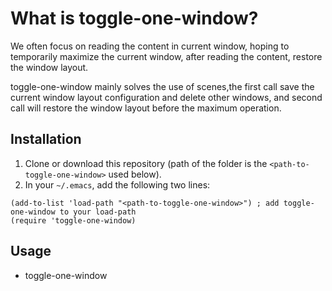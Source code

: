 # What is toggle-one-window?
We often focus on reading the content in current window, hoping to temporarily maximize the current window, after reading the content, restore the window layout.

toggle-one-window mainly solves the use of scenes,the first call save the current window layout configuration and delete other windows, and second call will restore the window layout before the maximum operation.

## Installation
1. Clone or download this repository (path of the folder is the `<path-to-toggle-one-window>` used below).
2. In your `~/.emacs`, add the following two lines:
```elisp
(add-to-list 'load-path "<path-to-toggle-one-window>") ; add toggle-one-window to your load-path
(require 'toggle-one-window)
```

## Usage
* toggle-one-window
